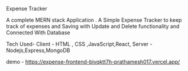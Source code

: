 Expense Tracker

A complete MERN stack Application . A Simple Expense Tracker to keep track of expenses and Saving with 
Update and Delete functionality and Connected With Database

Tech Used-
Client - HTML , CSS ,JavaScript,React,
Server - Nodejs,Express,MongoDB


demo -  https://expense-frontend-bivqktt7h-prathamesh017.vercel.app/




